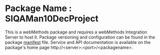 # Package Name : SIQAMan10DecProject
This is a webMethods package and requires a webMethods Integration Server to host it. Package versioning and configuration can be found in the package [manifest](./SIQAMan10DecProject/manifest.v3) file. Service and API documentation is available on the package's home page http://&lt;server&gt;:&lt;port&gt;/&lt;packagename>.